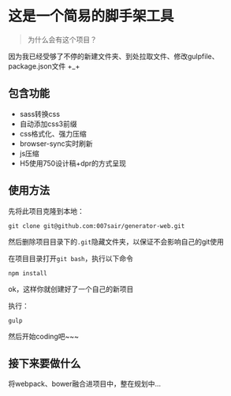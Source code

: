 # 这是一个简易的脚手架工具

> 为什么会有这个项目？

因为我已经受够了不停的新建文件夹、到处拉取文件、修改gulpfile、package.json文件 +_+

## 包含功能

- sass转换css
- 自动添加css3前缀
- css格式化、强力压缩
- browser-sync实时刷新
- js压缩
- H5使用750设计稿+dpr的方式呈现

## 使用方法

先将此项目克隆到本地：

```
git clone git@github.com:007sair/generator-web.git
```

然后删除项目目录下的`.git`隐藏文件夹，以保证不会影响自己的git使用

在项目目录打开`git bash`，执行以下命令

```
npm install
```

ok，这样你就创建好了一个自己的新项目

执行：

```
gulp
```

然后开始coding吧~~~



## 接下来要做什么

将webpack、bower融合进项目中，整在规划中...




